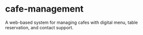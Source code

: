 # cafe-management
A web-based system for managing cafes with digital menu, table reservation, and contact support.
